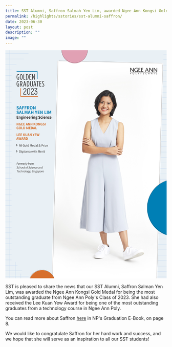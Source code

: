 ```yaml
---
title: SST Alumni, Saffron Salmah Yen Lim, awarded Ngee Ann Kongsi Gold Medal
permalink: /highlights/sstories/sst-alumni-saffron/
date: 2023-06-30
layout: post
description: ""
image: ""
---
```

![](/images/saffron%20salmah%20yen%20lim-2.png)

SST is pleased to share the news that our SST Alumni, Saffron Salman Yen Lim, was awarded the Ngee Ann Kongsi Gold Medal for being the most outstanding graduate from Ngee Ann Poly's Class of 2023. She had also received the Lee Kuan Yew Award for being one of the most outstanding graduates from a technology course in Ngee Ann Poly. 

You can read more about Saffron [here](https://www.np.edu.sg/graduation/ebook) in NP's Graduation E-Book, on page 8.

We would like to congratulate Saffron for her hard work and success, and we hope that she will serve as an inspiration to all our SST students!